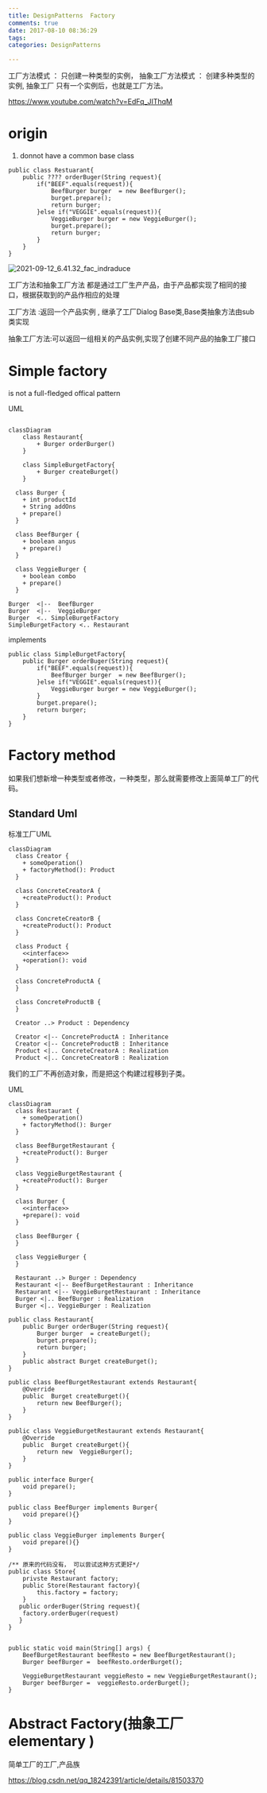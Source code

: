 ```yaml
---
title: DesignPatterns  Factory
comments: true
date: 2017-08-10 08:36:29
tags:
categories: DesignPatterns

---
```




工厂方法模式   ： 只创建一种类型的实例，
抽象工厂方法模式 ： 创建多种类型的实例, 抽象工厂 只有一个实例后，也就是工厂方法。

https://www.youtube.com/watch?v=EdFq_JIThqM

# origin

1. donnot have a common base class

```
public class Restuarant{
    public ???? orderBuger(String request){
        if("BEEF".equals(request)){
            BeefBurger burger  = new BeefBurger();
            burget.prepare();
            return burger;
        }else if("VEGGIE".equals(request)){
            VeggieBurger burger = new VeggieBurger();
            burget.prepare();
            return burger;
        }
    }
}

```





![2021-09-12_6.41.32_fac_indraduce](DesignPatterns_Factory/2021-09-12_fac_indraduce.png)

工厂方法和抽象工厂方法 都是通过工厂生产产品，由于产品都实现了相同的接口，根据获取到的产品作相应的处理

工厂方法 :返回一个产品实例 ,  继承了工厂Dialog Base类,Base类抽象方法由sub类实现

抽象工厂方法:可以返回一组相关的产品实例,实现了创建不同产品的抽象工厂接口

# Simple factory


is not a full-fledged offical pattern

UML

```mermaid

classDiagram
	class Restaurant{
		+ Burger orderBurger()
	}
	
	class SimpleBurgetFactory{
		+ Burger createBurget()
	}

  class Burger {
  	+ int productId  
    + String addOns
    + prepare()
  }
 
  class BeefBurger {
  	+ boolean angus
    + prepare()
  }
  
  class VeggieBurger {
  	+ boolean combo
    + prepare()
  }

Burger  <|--  BeefBurger
Burger  <|--  VeggieBurger
Burger  <.. SimpleBurgetFactory
SimpleBurgetFactory <.. Restaurant

```



implements

   
```
public class SimpleBurgetFactory{
    public Burger orderBuger(String request){
        if("BEEF".equals(request)){
            BeefBurger burger  = new BeefBurger();
        }else if("VEGGIE".equals(request)){
            VeggieBurger burger = new VeggieBurger();
        }
        burget.prepare();
        return burger;
    }
}
```



#  Factory method 

如果我们想新增一种类型或者修改，一种类型，那么就需要修改上面简单工厂的代码。

## Standard Uml

标准工厂UML


```mermaid
classDiagram
  class Creator {
  	+ someOperation()
    + factoryMethod(): Product
  }

  class ConcreteCreatorA {
    +createProduct(): Product
  }

  class ConcreteCreatorB {
    +createProduct(): Product
  }

  class Product {
    <<interface>> 
    +operation(): void
  }

  class ConcreteProductA {
  }

  class ConcreteProductB {
  }

  Creator ..> Product : Dependency

  Creator <|-- ConcreteProductA : Inheritance
  Creator <|-- ConcreteProductB : Inheritance
  Product <|.. ConcreteCreatorA : Realization
  Product <|.. ConcreteCreatorB : Realization

```

我们的工厂不再创造对象，而是把这个构建过程移到子类。



UML

```mermaid
classDiagram
  class Restaurant {
  	+ someOperation()
    + factoryMethod(): Burger
  }

  class BeefBurgetRestaurant {
    +createProduct(): Burger
  }

  class VeggieBurgetRestaurant {
    +createProduct(): Burger
  }

  class Burger {
    <<interface>> 
    +prepare(): void
  }

  class BeefBurger {
  }

  class VeggieBurger {
  }

  Restaurant ..> Burger : Dependency
  Restaurant <|-- BeefBurgetRestaurant : Inheritance
  Restaurant <|-- VeggieBurgetRestaurant : Inheritance
  Burger <|.. BeefBurger : Realization
  Burger <|.. VeggieBurger : Realization
```




```
public class Restaurant{
    public Burger orderBuger(String request){
        Burger burger  = createBurget();
        burget.prepare();
        return burger;
    }
    public abstract Burget createBurget();
}

public class BeefBurgetRestaurant extends Restaurant{
    @Override
    public  Burget createBurget(){
        return new BeefBurger();
    }
}

public class VeggieBurgetRestaurant extends Restaurant{
    @Override
    public  Burget createBurget(){
        return new  VeggieBurger();
    }
}

public interface Burger{
    void prepare();
}

public class BeefBurger implements Burger{
    void prepare(){}
}

public class VeggieBurger implements Burger{
    void prepare(){}
}

/** 原来的代码没有， 可以尝试这种方式更好*/
public class Store{
    privste Restaurant factory;
    public Store(Restaurant factory){
    	this.factory = factory;
    }
   public orderBuger(String request){
	factory.orderBuger(request)
   } 
}


public static void main(String[] args) {
    BeefBurgetRestaurant beefResto = new BeefBurgetRestaurant();
    Burger beefBurger =  beefResto.orderBurget();

    VeggieBurgetRestaurant veggieResto = new VeggieBurgetRestaurant();
    Burger beefBurger =  veggieResto.orderBurget();
}

```



# Abstract Factory(抽象工厂 elementary )




简单工厂的工厂,产品族

https://blog.csdn.net/qq_18242391/article/details/81503370


